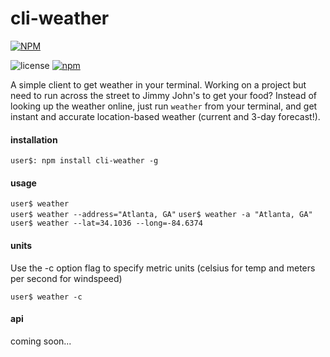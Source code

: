 # cli-weather

[![NPM](https://nodei.co/npm/cli-weather.png?compact=true)](https://nodei.co/npm/cli-weather/)

![license](https://img.shields.io/badge/license-MIT-blue.svg)
[![npm](https://img.shields.io/npm/v/npm.svg)]()


A simple client to get weather in your terminal. Working on a project but need to run across the street to Jimmy John's
to get your food? Instead of looking up the weather online, just run `weather` from your terminal, and get instant and
accurate location-based weather (current and 3-day forecast!).

#### installation

`user$: npm install cli-weather -g`

#### usage

`user$ weather`  
`user$ weather --address="Atlanta, GA"` 
`user$ weather -a "Atlanta, GA"`    
`user$ weather --lat=34.1036 --long=-84.6374`  

#### units

Use the -c option flag to specify metric units (celsius for temp and meters per second for windspeed) 

`user$ weather -c`  

#### api

coming soon...